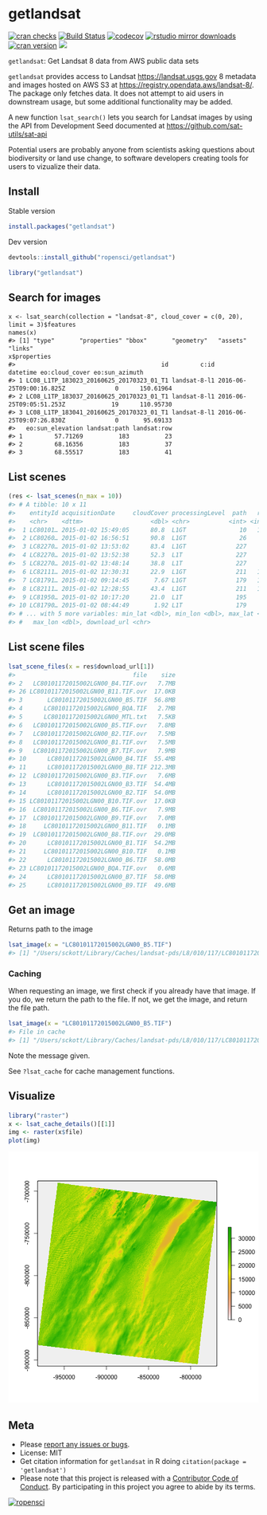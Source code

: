 getlandsat
==========


[![cran checks](https://cranchecks.info/badges/worst/getlandsat)](https://cranchecks.info/pkgs/getlandsat)
[![Build Status](https://travis-ci.org/ropensci/getlandsat.svg?branch=master)](https://travis-ci.org/ropensci/getlandsat)
[![codecov](https://codecov.io/gh/ropensci/getlandsat/branch/master/graph/badge.svg)](https://codecov.io/gh/ropensci/getlandsat)
[![rstudio mirror downloads](http://cranlogs.r-pkg.org/badges/getlandsat)](https://github.com/metacran/cranlogs.app)
[![cran version](http://www.r-pkg.org/badges/version/getlandsat)](https://cran.r-project.org/package=getlandsat)
[![](https://badges.ropensci.org/58_status.svg)](https://github.com/ropensci/onboarding/issues/58)

`getlandsat`: Get Landsat 8 data from AWS public data sets

`getlandsat` provides access to Landsat <https://landsat.usgs.gov> 8 metadata and images hosted on AWS S3 at <https://registry.opendata.aws/landsat-8/>. The package only fetches data. It does not attempt to aid users in downstream usage, but some additional functionality may be added.

A new function `lsat_search()` lets you search for Landsat images by using the API from Development Seed documented at <https://github.com/sat-utils/sat-api>

Potential users are probably anyone from scientists asking questions about biodiversity or land use change, to software developers creating tools for users to vizualize their data.

## Install

Stable version


```r
install.packages("getlandsat")
```

Dev version


```r
devtools::install_github("ropensci/getlandsat")
```


```r
library("getlandsat")
```

## Search for images

```{r eval=FALSE}
x <- lsat_search(collection = "landsat-8", cloud_cover = c(0, 20), limit = 3)$features
names(x)
#> [1] "type"       "properties" "bbox"       "geometry"   "assets"     "links"
x$properties
#>                                         id         c:id                 datetime eo:cloud_cover eo:sun_azimuth
#> 1 LC08_L1TP_183023_20160625_20170323_01_T1 landsat-8-l1 2016-06-25T09:00:16.825Z              0      150.61964
#> 2 LC08_L1TP_183037_20160625_20170323_01_T1 landsat-8-l1 2016-06-25T09:05:51.253Z             19      110.95730
#> 3 LC08_L1TP_183041_20160625_20170323_01_T1 landsat-8-l1 2016-06-25T09:07:26.830Z              0       95.69133
#>   eo:sun_elevation landsat:path landsat:row
#> 1         57.71269          183          23
#> 2         68.16356          183          37
#> 3         68.55517          183          41
```

## List scenes


```r
(res <- lsat_scenes(n_max = 10))
#> # A tibble: 10 x 11
#>    entityId acquisitionDate     cloudCover processingLevel  path   row
#>    <chr>    <dttm>                   <dbl> <chr>           <int> <int>
#>  1 LC80101… 2015-01-02 15:49:05      80.8  L1GT               10   117
#>  2 LC80260… 2015-01-02 16:56:51      90.8  L1GT               26    39
#>  3 LC82270… 2015-01-02 13:53:02      83.4  L1GT              227    74
#>  4 LC82270… 2015-01-02 13:52:38      52.3  L1T               227    73
#>  5 LC82270… 2015-01-02 13:48:14      38.8  L1T               227    62
#>  6 LC82111… 2015-01-02 12:30:31      22.9  L1GT              211   115
#>  7 LC81791… 2015-01-02 09:14:45       7.67 L1GT              179   120
#>  8 LC82111… 2015-01-02 12:28:55      43.4  L1GT              211   111
#>  9 LC81950… 2015-01-02 10:17:20      21.0  L1T               195    29
#> 10 LC81790… 2015-01-02 08:44:49       1.92 L1T               179    45
#> # ... with 5 more variables: min_lat <dbl>, min_lon <dbl>, max_lat <dbl>,
#> #   max_lon <dbl>, download_url <chr>
```

## List scene files


```r
lsat_scene_files(x = res$download_url[1])
#>                                 file    size
#> 2   LC80101172015002LGN00_B4.TIF.ovr   7.7MB
#> 26 LC80101172015002LGN00_B11.TIF.ovr  17.0KB
#> 3       LC80101172015002LGN00_B5.TIF  56.8MB
#> 4      LC80101172015002LGN00_BQA.TIF   2.7MB
#> 5      LC80101172015002LGN00_MTL.txt   7.5KB
#> 6   LC80101172015002LGN00_B5.TIF.ovr   7.8MB
#> 7   LC80101172015002LGN00_B2.TIF.ovr   7.5MB
#> 8   LC80101172015002LGN00_B1.TIF.ovr   7.5MB
#> 9   LC80101172015002LGN00_B7.TIF.ovr   7.9MB
#> 10      LC80101172015002LGN00_B4.TIF  55.4MB
#> 11      LC80101172015002LGN00_B8.TIF 212.3MB
#> 12  LC80101172015002LGN00_B3.TIF.ovr   7.6MB
#> 13      LC80101172015002LGN00_B3.TIF  54.4MB
#> 14      LC80101172015002LGN00_B2.TIF  54.0MB
#> 15 LC80101172015002LGN00_B10.TIF.ovr  17.0KB
#> 16  LC80101172015002LGN00_B6.TIF.ovr   7.9MB
#> 17  LC80101172015002LGN00_B9.TIF.ovr   7.0MB
#> 18     LC80101172015002LGN00_B11.TIF   0.1MB
#> 19  LC80101172015002LGN00_B8.TIF.ovr  29.0MB
#> 20      LC80101172015002LGN00_B1.TIF  54.2MB
#> 21     LC80101172015002LGN00_B10.TIF   0.1MB
#> 22      LC80101172015002LGN00_B6.TIF  58.0MB
#> 23 LC80101172015002LGN00_BQA.TIF.ovr   0.6MB
#> 24      LC80101172015002LGN00_B7.TIF  58.0MB
#> 25      LC80101172015002LGN00_B9.TIF  49.6MB
```

## Get an image

Returns path to the image


```r
lsat_image(x = "LC80101172015002LGN00_B5.TIF")
#> [1] "/Users/sckott/Library/Caches/landsat-pds/L8/010/117/LC80101172015002LGN00/LC80101172015002LGN00_B5.TIF"
```

### Caching

When requesting an image, we first check if you already have that image. If you do,
we return the path to the file. If not, we get the image, and return the file path.


```r
lsat_image(x = "LC80101172015002LGN00_B5.TIF")
#> File in cache
#> [1] "/Users/sckott/Library/Caches/landsat-pds/L8/010/117/LC80101172015002LGN00/LC80101172015002LGN00_B5.TIF"
```

Note the message given.

See `?lsat_cache` for cache management functions.

## Visualize


```r
library("raster")
x <- lsat_cache_details()[[1]]
img <- raster(x$file)
plot(img)
```

![plot of chunk unnamed-chunk-10](inst/img/unnamed-chunk-10-1.png)

## Meta

* Please [report any issues or bugs](https://github.com/ropensci/getlandsat/issues).
* License: MIT
* Get citation information for `getlandsat` in R doing `citation(package = 'getlandsat')`
* Please note that this project is released with a [Contributor Code of Conduct](CODE_OF_CONDUCT.md). By participating in this project you agree to abide by its terms.

[![ropensci](https://ropensci.org/public_images/github_footer.png)](https://ropensci.org)
